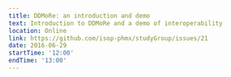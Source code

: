 ```yaml
---
title: DDMoRe: an introduction and demo
text: Introduction to DDMoRe and a demo of interoperability
location: Online
link: https://github.com/isop-phmx/studyGroup/issues/21
date: 2016-06-29
startTime: '12:00'
endTime: '13:00'
---
```

